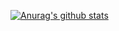 [![Anurag's github stats](https://github-readme-stats.vercel.app/api?username=AlanDSaster&show_icons=true&theme=dark)](https://github.com/anuraghazra/github-readme-stats)
